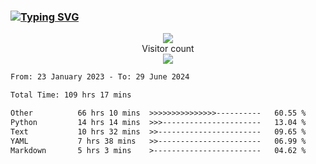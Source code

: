 ### <a href="https://git.io/typing-svg"><img src="https://readme-typing-svg.herokuapp.com?font=Fira+Code&pause=1000&width=435&lines=+Hi+%F0%9F%91%8B+There+is+Chenghow" alt="Typing SVG" /></a>
<p align="center"> 
  <img src="https://github-readme-stats.vercel.app/api?username=chenghow&show_icons=true"><br>
  Visitor count<br>
  <img src="https://profile-counter.glitch.me/chenghow/count.svg">
</p>

<!--START_SECTION:waka-->

```txt
From: 23 January 2023 - To: 29 June 2024

Total Time: 109 hrs 17 mins

Other          66 hrs 10 mins  >>>>>>>>>>>>>>>----------   60.55 %
Python         14 hrs 14 mins  >>>----------------------   13.04 %
Text           10 hrs 32 mins  >>-----------------------   09.65 %
YAML           7 hrs 38 mins   >>-----------------------   06.99 %
Markdown       5 hrs 3 mins    >------------------------   04.62 %
```

<!--END_SECTION:waka-->
